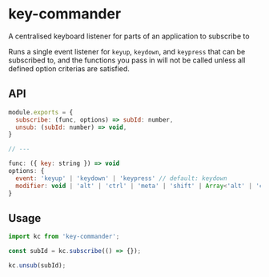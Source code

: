 # key-commander
A centralised keyboard listener for parts of an application to subscribe to

Runs a single event listener for `keyup`, `keydown`, and `keypress` that can be subscribed to, and the functions you pass in will not be called unless all defined option criterias are satisfied.

## API
```js
module.exports = {
  subscribe: (func, options) => subId: number,
  unsub: (subId: number) => void,
}

// ---

func: ({ key: string }) => void
options: {
  event: 'keyup' | 'keydown' | 'keypress' // default: keydown
  modifier: void | 'alt' | 'ctrl' | 'meta' | 'shift' | Array<'alt' | 'ctrl' | 'meta' | 'shift'> // default: void
}
```

## Usage

```js
import kc from 'key-commander';

const subId = kc.subscribe(() => {});

kc.unsub(subId);
```
